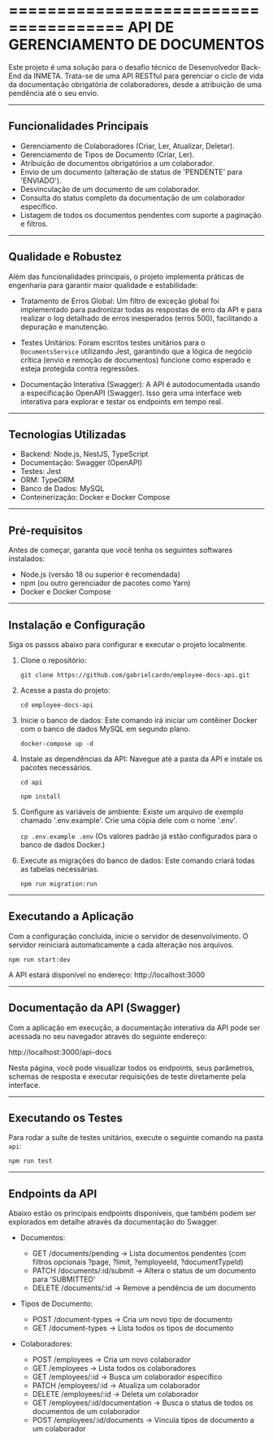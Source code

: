 ======================================
 API DE GERENCIAMENTO DE DOCUMENTOS
======================================

Este projeto é uma solução para o desafio técnico de Desenvolvedor Back-End da INMETA.
Trata-se de uma API RESTful para gerenciar o ciclo de vida da documentação obrigatória de colaboradores, desde a atribuição de uma pendência até o seu envio.


--------------------
Funcionalidades Principais
--------------------

* Gerenciamento de Colaboradores (Criar, Ler, Atualizar, Deletar).
* Gerenciamento de Tipos de Documento (Criar, Ler).
* Atribuição de documentos obrigatórios a um colaborador.
* Envio de um documento (alteração de status de 'PENDENTE' para 'ENVIADO').
* Desvinculação de um documento de um colaborador.
* Consulta do status completo da documentação de um colaborador específico.
* Listagem de todos os documentos pendentes com suporte a paginação e filtros.


--------------------
Qualidade e Robustez
--------------------

Além das funcionalidades principais, o projeto implementa práticas de engenharia para garantir maior qualidade e estabilidade:

* Tratamento de Erros Global: Um filtro de exceção global foi implementado para padronizar todas as respostas de erro da API e para realizar o log detalhado de erros inesperados (erros 500), facilitando a depuração e manutenção.

* Testes Unitários: Foram escritos testes unitários para o `DocumentsService` utilizando Jest, garantindo que a lógica de negócio crítica (envio e remoção de documentos) funcione como esperado e esteja protegida contra regressões.

* Documentação Interativa (Swagger): A API é autodocumentada usando a especificação OpenAPI (Swagger). Isso gera uma interface web interativa para explorar e testar os endpoints em tempo real.


--------------------
Tecnologias Utilizadas
--------------------

* Backend: Node.js, NestJS, TypeScript
* Documentação: Swagger (OpenAPI)
* Testes: Jest
* ORM: TypeORM
* Banco de Dados: MySQL
* Conteinerização: Docker e Docker Compose


--------------------
Pré-requisitos
--------------------

Antes de começar, garanta que você tenha os seguintes softwares instalados:

* Node.js (versão 18 ou superior é recomendada)
* npm (ou outro gerenciador de pacotes como Yarn)
* Docker e Docker Compose


--------------------
Instalação e Configuração
--------------------

Siga os passos abaixo para configurar e executar o projeto localmente.

1. Clone o repositório:
   
   ```git clone https://github.com/gabrielcardn/employee-docs-api.git```

2. Acesse a pasta do projeto:
   
   ```cd employee-docs-api```

3. Inicie o banco de dados:
   Este comando irá iniciar um contêiner Docker com o banco de dados MySQL em segundo plano.
   
   ```docker-compose up -d```

4. Instale as dependências da API:
   Navegue até a pasta da API e instale os pacotes necessários.
   
   ```cd api```
   
   ```npm install```

5. Configure as variáveis de ambiente:
   Existe um arquivo de exemplo chamado '.env.example'. Crie uma cópia dele com o nome '.env'.
   
   ```cp .env.example .env```
   (Os valores padrão já estão configurados para o banco de dados Docker.)

6. Execute as migrações do banco de dados:
   Este comando criará todas as tabelas necessárias.
   
   ```npm run migration:run```


--------------------
Executando a Aplicação
--------------------

Com a configuração concluída, inicie o servidor de desenvolvimento. O servidor reiniciará automaticamente a cada alteração nos arquivos.

   ```npm run start:dev```

A API estará disponível no endereço: http://localhost:3000


--------------------
Documentação da API (Swagger)
--------------------

Com a aplicação em execução, a documentação interativa da API pode ser acessada no seu navegador através do seguinte endereço:

   http://localhost:3000/api-docs

Nesta página, você pode visualizar todos os endpoints, seus parâmetros, schemas de resposta e executar requisições de teste diretamente pela interface.


--------------------
Executando os Testes
--------------------

Para rodar a suíte de testes unitários, execute o seguinte comando na pasta `api`:

   ```npm run test```


--------------------
Endpoints da API
--------------------

Abaixo estão os principais endpoints disponíveis, que também podem ser explorados em detalhe através da documentação do Swagger.

* Documentos:
  - GET /documents/pending -> Lista documentos pendentes (com filtros opcionais ?page, ?limit, ?employeeId, ?documentTypeId)
  - PATCH /documents/:id/submit -> Altera o status de um documento para 'SUBMITTED'
  - DELETE /documents/:id -> Remove a pendência de um documento

* Tipos de Documento:
  - POST /document-types -> Cria um novo tipo de documento
  - GET /document-types -> Lista todos os tipos de documento

* Colaboradores:
  - POST /employees -> Cria um novo colaborador
  - GET /employees -> Lista todos os colaboradores
  - GET /employees/:id -> Busca um colaborador específico
  - PATCH /employees/:id -> Atualiza um colaborador
  - DELETE /employees/:id -> Deleta um colaborador
  - GET /employees/:id/documentation -> Busca o status de todos os documentos de um colaborador
  - POST /employees/:id/documents -> Vincula tipos de documento a um colaborador